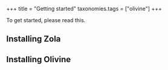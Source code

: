 +++
title = "Getting started"
taxonomies.tags = ["olivine"]
+++

To get started, please read this.

## Installing Zola

## Installing Olivine


